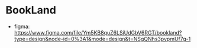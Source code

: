# BookLand

- figma: https://www.figma.com/file/Ym5KB8quZ6LSiUdGbV6RGT/bookland?type=design&node-id=0%3A1&mode=design&t=NSgQNhs3pvpmUf7g-1
